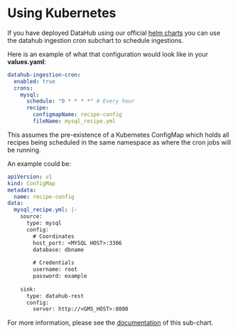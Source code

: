 # Using Kubernetes

If you have deployed DataHub using our official [helm charts](https://github.com/acryldata/datahub-helm) you can use the 
datahub ingestion cron subchart to schedule ingestions. 

Here is an example of what that configuration would look like in your **values.yaml**:

```yaml
datahub-ingestion-cron:
  enabled: true
  crons:
    mysql:
      schedule: "0 * * * *" # Every hour
      recipe:
        configmapName: recipe-config
        fileName: mysql_recipe.yml
```

This assumes the pre-existence of a Kubernetes ConfigMap which holds all recipes being scheduled in the same namespace as
where the cron jobs will be running.

An example could be:
```yaml
apiVersion: v1
kind: ConfigMap
metadata:
  name: recipe-config
data:
  mysql_recipe.yml: |-
    source:
      type: mysql
      config:
        # Coordinates
        host_port: <MYSQL HOST>:3306
        database: dbname
    
        # Credentials
        username: root
        password: example
    
    sink:
      type: datahub-rest
      config:
        server: http://<GMS_HOST>:8080
```

For more information, please see the [documentation](https://github.com/acryldata/datahub-helm/tree/master/charts/datahub/subcharts/datahub-ingestion-cron) of this sub-chart.